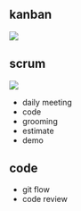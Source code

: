 ## kanban

<img src="https://leankit.com/uploads/images/general/_xLarge/kanban_guide_print_KPO_bleed_board2.jpg" />

## scrum 

<img src="https://www.pmi.org/kasimage/d3e3f54a-6437-4c34-96c0-a8022b3e7a61/image01.jpg" />

* daily meeting
* code
* grooming
* estimate
* demo

## code
* git flow
* code review
